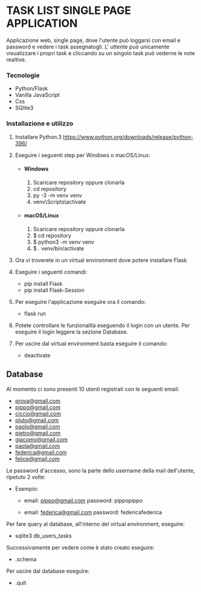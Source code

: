# TASK LIST SINGLE PAGE APPLICATION
Applicazione web, single page, dove l'utente può loggarsi con email e password e vedere i task assegnatogli. 
L' uttente può unicamente visualizzare i propri task e cliccando su un singolo task può vederne le note realtive.

### Tecnologie

* Python/Flask
* Vanilla JavaScript
* Css
* SQlite3

### Installazione e utilizzo

1. Installare Python.3 https://www.python.org/downloads/release/python-396/
2. Eseguire i seguenti step per Windows o macOS/Linux:
    * #### Windows
        1. Scaricare repository oppure clonarla
        2. cd repository
        3. py -3 -m venv venv
        4. venv\Scripts\activate
    
    * #### macOS/Linux
        1. Scaricare repository oppure clonarla
        2. $ cd repository
        2. $ python3 -m venv venv
        3. $ . venv/bin/activate

3. Ora vi troverete in un virtual environment dove potere installare Flask

4. Eseguire i seguenti comandi:
    * pip install Flask
    * pip install Flask-Session

5. Per eseguire l'applicazione eseguire ora il comando:
    * flask run

6. Potete controllare le funzionalità eseguendo il login con un utente. Per eseguire il login leggere la sezione Database.

7. Per uscire dal virtual environment basta eseguire il comando:
    * deactivate

## Database

Al momento ci sono presenti 10 utenti registrati con le seguenti email:

* prova@gmail.com
* pippo@gmail.com
* ciccio@gmail.com
* pluto@gmail.com
* paolo@gmail.com
* pietro@gmail.com
* giacomo@gmail.com
* paola@gmail.com
* federica@gmail.com
* felice@gmail.com

Le password d'accesso, sono la parte dello username della mail dell'utente, ripetuto 2 volte:

* Esempio:

    * email: pippo@gmail.com   password: pippopippo

    * email: federica@gmail.com   password: federicafederica


Per fare query al database, all'interno del virtual environment, eseguire: 

* sqlite3 db_users_tasks

Successivamente per vedere come è stato creato eseguire:

* .schema

Per uscire dal database eseguire:

* .quit



